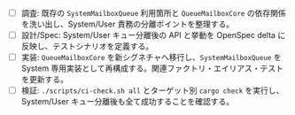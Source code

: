 - [ ] 調査: 既存の `SystemMailboxQueue` 利用箇所と `QueueMailboxCore` の依存関係を洗い出し、System/User 責務の分離ポイントを整理する。
- [ ] 設計/Spec: System/User キュー分離後の API と挙動を OpenSpec delta に反映し、テストシナリオを定義する。
- [ ] 実装: `QueueMailboxCore` を新シグネチャへ移行し、`SystemMailboxQueue` を System 専用実装として再構成する。関連ファクトリ・エイリアス・テストを更新する。
- [ ] 検証: `./scripts/ci-check.sh all` とターゲット別 `cargo check` を実行し、System/User キュー分離後も全て成功することを確認する。
